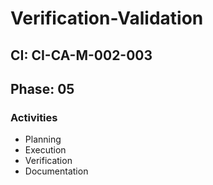 # Verification-Validation

## CI: CI-CA-M-002-003
## Phase: 05

### Activities
- Planning
- Execution
- Verification
- Documentation
